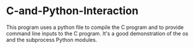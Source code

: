 # C-and-Python-Interaction
This program uses a python file to compile the C program and to provide command line inputs to the C program.
It's a good demonstration of the os and the subprocess Python modules.
